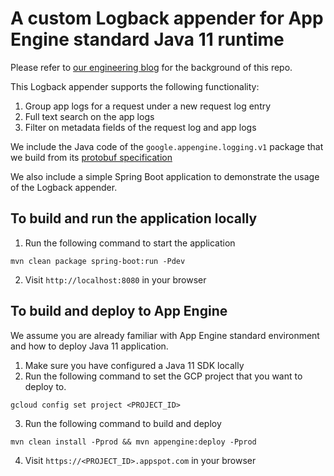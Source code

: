 # A custom Logback appender for App Engine standard Java 11 runtime

Please refer to [our engineering blog](https://terratruehq.com/engineering/application-logging-improvements-for-google-app-engine-java-11-runtime/)
for the background of this repo.

This Logback appender supports the following functionality:

1. Group app logs for a request under a new request log entry
2. Full text search on the app logs
3. Filter on metadata fields of the request log and app logs

We include the Java code of the `google.appengine.logging.v1` package that we build from
its [protobuf specification](https://github.com/googleapis/googleapis/tree/master/google/appengine/logging/v1)

We also include a simple Spring Boot application to demonstrate the usage of the Logback appender.

## To build and run the application locally

1. Run the following command to start the application

```shell
mvn clean package spring-boot:run -Pdev
```

2. Visit `http://localhost:8080` in your browser

## To build and deploy to App Engine

We assume you are already familiar with App Engine standard environment and how to deploy Java 11
application.

1. Make sure you have configured a Java 11 SDK locally
2. Run the following command to set the GCP project that you want to deploy to.

```shell
gcloud config set project <PROJECT_ID>
```

3. Run the following command to build and deploy

```shell
mvn clean install -Pprod && mvn appengine:deploy -Pprod
```

4. Visit `https://<PROJECT_ID>.appspot.com` in your browser
